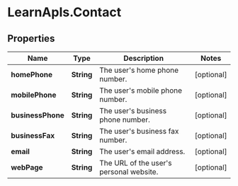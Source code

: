 # LearnApIs.Contact

## Properties
Name | Type | Description | Notes
------------ | ------------- | ------------- | -------------
**homePhone** | **String** | The user&#x27;s home phone number. | [optional] 
**mobilePhone** | **String** | The user&#x27;s mobile phone number. | [optional] 
**businessPhone** | **String** | The user&#x27;s business phone number. | [optional] 
**businessFax** | **String** | The user&#x27;s business fax number. | [optional] 
**email** | **String** | The user&#x27;s email address. | [optional] 
**webPage** | **String** | The URL of the user&#x27;s personal website. | [optional] 
